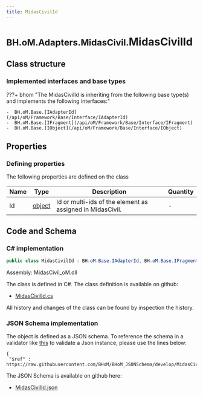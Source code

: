 ```yaml
---
title: MidasCivilId
---
```


# <small>BH.oM.Adapters.MidasCivil.</small>**MidasCivilId**



## Class structure

### Implemented interfaces and base types

???+ bhom "The MidasCivilId is inheriting from the following base type(s) and implements the following interfaces:"

    -  BH.oM.Base.[IAdapterId](/api/oM/Framework/Base/Interface/IAdapterId)
    -  BH.oM.Base.[IFragment](/api/oM/Framework/Base/Interface/IFragment)
    -  BH.oM.Base.[IObject](/api/oM/Framework/Base/Interface/IObject)


## Properties



### Defining properties

The following properties are defined on the class

| Name             | Type             | Description      | Quantity         |
|------------------|------------------|------------------|------------------|
| Id | [object](https://learn.microsoft.com/en-us/dotnet/api/System.Object?view=netstandard-2.0) | Id or multi-ids of the element as assigned in MidasCivil. | - |


## Code and Schema

### C# implementation

``` C# title="C#"
public class MidasCivilId : BH.oM.Base.IAdapterId, BH.oM.Base.IFragment, BH.oM.Base.IObject
```

Assembly: MidasCivil_oM.dll

The class is defined in C#. The class definition is available on github:

- [MidasCivilId.cs](https://github.com/BHoM/MidasCivil_Toolkit/blob/develop/MidasCivil_oM/Fragments\MidasCivilId.cs)

All history and changes of the class can be found by inspection the history.
### JSON Schema implementation

The object is defined as a JSON schema. To reference the schema in a validator like [this](https://www.jsonschemavalidator.net/) to validate a Json instance, please use the lines below:

``` { .json .copy .select } title="JSON Schema"
{
 "$ref" : https://raw.githubusercontent.com/BHoM/BHoM_JSONSchema/develop/MidasCivil_oM/MidasCivilId.json}
```

The JSON Schema is available on github here:

- [MidasCivilId.json](https://github.com/BHoM/BHoM_JSONSchema/blob/develop/MidasCivil_oM/MidasCivilId.json)
